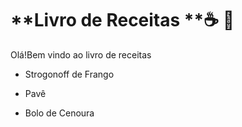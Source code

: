 # **Livro de Receitas **:coffee: :cake:



Olá!Bem vindo ao livro de receitas

- Strogonoff de Frango

- Pavê

- Bolo de Cenoura

  





